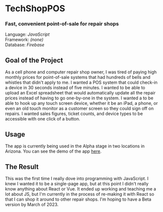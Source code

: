 # TechShopPOS
###  Fast, convenient point-of-sale for repair shops
Language: *JavaScript*<br />
Framework: *(none)*<br />
Database: *Firebase*<br />

## Goal of the Project
As a cell phone and computer repair shop owner, I was tired of paying high monthly prices for point-of-sale systems that had hundreds of bells and whistles that didn't apply to me. I wanted a POS system that could check-in a device in 30 seconds instead of five minutes. I wanted to be able to upload an Excel spreadsheet that would automatically update all the repair prices instead of having to go one-by-one in the system. I wanted a to be able to hook up any touch screen device, whether it be an iPad, a phone, or even an old touch monitor as a customer screen so they could sign off on repairs. I wanted sales figures, ticket counts, and device types to be accessible with one click of a button.

## Usage
The app is currently being used in the Alpha stage in two locations in Arizona. You can see the demo of the app [here](https://techshop-pos.web.app/).

## The Result
This was the first time I really dove into programming with JavaScript. I knew I wanted it to be a single-page app, but at this point I didn't really know anything about React or Vue. It ended up working and teaching me a lot about JS, but I'm currently in the process of re-making it with React so that I can shop it around to other repair shops. I'm hoping to have a Beta version by March of 2023.

